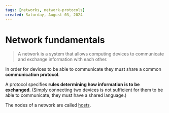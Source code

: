```yaml
---
tags: [networks, network-protocols]
created: Saturday, August 03, 2024
---
```


# Network fundamentals

> A network is a system that allows computing devices to communicate and
> exchange information with each other.

In order for devices to be able to communicate they must share a common
**communication protocol**.

A protocol specifies **rules determining how information is to be exchanged**.
(Simply connecting two devices is not sufficient for them to be able to
communicate, they must have a shared language.)

The nodes of a network are called [hosts](Network_hosts.md).
